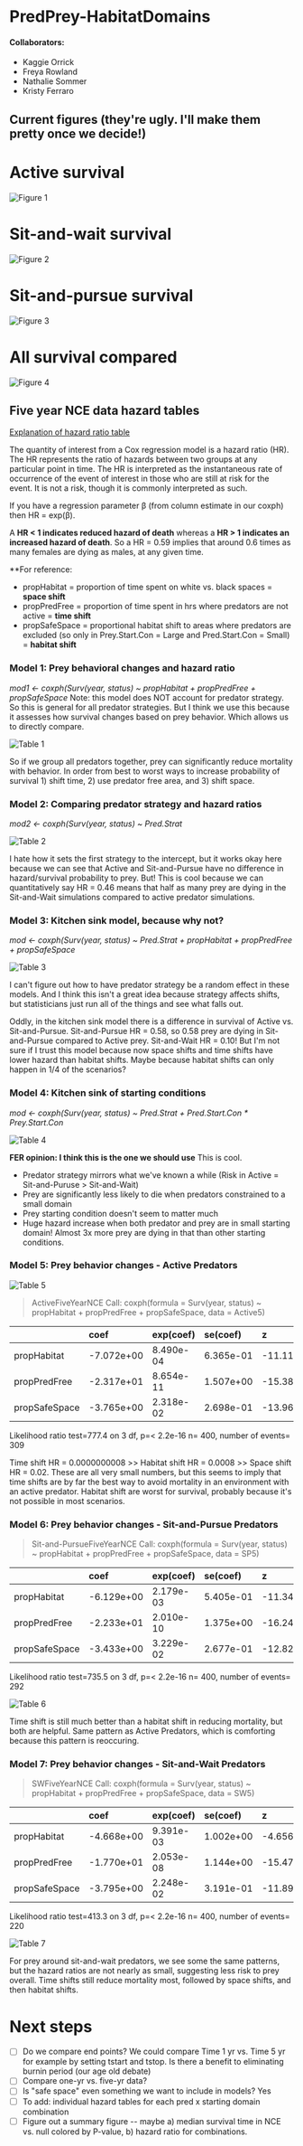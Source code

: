 # PredPrey-HabitatDomains

#### Collaborators:
- Kaggie Orrick
- Freya Rowland
- Nathalie Sommer
- Kristy Ferraro

## Current figures (they're ugly. I'll make them pretty once we decide!)
# Active survival
![Figure 1](Output_Figures/ActivePredSurv.png)

# Sit-and-wait survival
![Figure 2](Output_Figures/SWPredSurv.png)

# Sit-and-pursue survival
![Figure 3](Output_Figures/SPPredSurv.png)

# All survival compared
![Figure 4](Output_Figures/AllSurvival.png)

## Five year NCE data hazard tables

[Explanation of hazard ratio table](<https://www.emilyzabor.com/tutorials/survival_analysis_in_r_tutorial.html#Estimating_survival_curves_with_the_Kaplan-Meier_method>)

The quantity of interest from a Cox regression model is a hazard ratio (HR). The HR represents the ratio of hazards between two groups at any particular point in time.
The HR is interpreted as the instantaneous rate of occurrence of the event of interest in those who are still at risk for the event. It is not a risk, though it is commonly interpreted as such.

If you have a regression parameter β (from column estimate in our coxph) then HR = exp(β).

A **HR < 1 indicates reduced hazard of death** whereas a **HR > 1 indicates an increased hazard of death**.
So a HR = 0.59 implies that around 0.6 times as many females are dying as males, at any given time.

**For reference:
- propHabitat = proportion of time spent on white vs. black spaces = **space shift**
- propPredFree = proportion of time spent in hrs where predators are not active = **time shift**
- propSafeSpace = proportional habitat shift to areas where predators are excluded (so only in Prey.Start.Con = Large and Pred.Start.Con = Small) = **habitat shift**

### Model 1: Prey behavioral changes and hazard ratio

*mod1 <- coxph(Surv(year, status) ~ propHabitat + propPredFree + propSafeSpace* 
Note: this model does NOT account for predator strategy. So this is general for all predator strategies. But I think we use this because it assesses how survival changes based on prey behavior. Which allows us to directly compare.

![Table 1](Output_Figures/FiveYrNCEHazardTable.png)

So if we group all predators together, prey can significantly reduce mortality with behavior. In order from best to worst ways to increase probability of survival 1) shift time, 2) use predator free area, and 3) shift space. 

### Model 2: Comparing predator strategy and hazard ratios
*mod2 <- coxph(Surv(year, status) ~ Pred.Strat*

![Table 2](Output_Figures/FiveYrNCEHazardTable_PredStrat.png)

I hate how it sets the first strategy to the intercept, but it works okay here because we can see that Active and Sit-and-Pursue have no difference in hazard/survival probability to prey. But! This is cool because we can quantitatively say HR = 0.46 means that half as many prey are dying in the Sit-and-Wait simulations compared to active predator simulations. 

### Model 3: Kitchen sink model, because why not?
*mod <- coxph(Surv(year, status) ~ Pred.Strat + propHabitat + propPredFree + propSafeSpace*

![Table 3](Output_Figures/FiveYrNCEHazardTable_KitchSink.png)

I can't figure out how to have predator strategy be a random effect in these models. And I think this isn't a great idea because strategy affects shifts, but statisticians just run all of the things and see what falls out. 

Oddly, in the kitchen sink model there is a difference in survival of Active vs. Sit-and-Pursue. Sit-and-Pursue HR = 0.58, so 0.58 prey are dying in Sit-and-Pursue compared to Active prey. Sit-and-Wait HR = 0.10! But I'm not sure if I trust this model because now space shifts and time shifts have lower hazard than habitat shifts. Maybe because habitat shifts can only happen in 1/4 of the scenarios? 

### Model 4: Kitchen sink of starting conditions
*mod <- coxph(Surv(year, status) ~ Pred.Strat + Pred.Start.Con * Prey.Start.Con*

![Table 4](Output_Figures/FiveYrNCEHazardTable_KitchSink2.png)

**FER opinion: I think this is the one we should use**
This is cool. 

- Predator strategy mirrors what we've known a while (Risk in Active = Sit-and-Puruse > Sit-and-Wait)
- Prey are significantly less likely to die when predators constrained to a small domain
- Prey starting condition doesn't seem to matter much
- Huge hazard increase when both predator and prey are in small starting domain! Almost 3x more prey are dying in that than other starting conditions.

### Model 5: Prey behavior changes - Active Predators

![Table 5](Output_Figures/FiveNCEHazard_Active.png)

> ActiveFiveYearNCE
Call:
coxph(formula = Surv(year, status) ~ propHabitat + propPredFree + 
    propSafeSpace, data = Active5)

|             |       coef | exp(coef)  | se(coef)   |   z    | p |
|:------------|:-----------|:-----------|:-----------|:-------|:---|
|propHabitat |  -7.072e+00 | 8.490e-04 | 6.365e-01 |-11.11 |<2e-16 |
|propPredFree | -2.317e+01 | 8.654e-11 | 1.507e+00 |-15.38 |<2e-16 |
|propSafeSpace |-3.765e+00 | 2.318e-02 | 2.698e-01 |-13.96 |<2e-16|

Likelihood ratio test=777.4  on 3 df, p=< 2.2e-16
n= 400, number of events= 309 

Time shift HR = 0.0000000008 >> Habitat shift HR = 0.0008 >> Space shift HR = 0.02. These are all very small numbers, but this seems to imply that time shifts are by far the best way to avoid mortality in an environment with an active predator. Habitat shift are worst for survival, probably because it's not possible in most scenarios.

### Model 6: Prey behavior changes - Sit-and-Pursue Predators

>Sit-and-PursueFiveYearNCE
Call:
coxph(formula = Surv(year, status) ~ propHabitat + propPredFree + 
    propSafeSpace, data = SP5)

|            |  coef      | exp(coef) |  se(coef)   |   z   |   p |
|:-----------|:-----------|:----------|:------------|:------|:----|
|propHabitat |  -6.129e+00 | 2.179e-03 | 5.405e-01 |-11.34| <2e-16|
|propPredFree | -2.233e+01 | 2.010e-10  |1.375e+00 |-16.24| <2e-16|
|propSafeSpace |-3.433e+00 | 3.229e-02 | 2.677e-01 |-12.82| <2e-16|

Likelihood ratio test=735.5  on 3 df, p=< 2.2e-16
n= 400, number of events= 292

![Table 6](Output_Figures/FiveNCEHazard_SP.png)

Time shift is still much better than a habitat shift in reducing mortality, but both are helpful. Same pattern as Active Predators, which is comforting because this pattern is reoccuring.

### Model 7: Prey behavior changes - Sit-and-Wait Predators

> SWFiveYearNCE
Call:
coxph(formula = Surv(year, status) ~ propHabitat + propPredFree + 
    propSafeSpace, data = SW5)

|            |        coef | exp(coef) |  se(coef)   |    z   |     p|
|:-----------|:------------|:----------|:------------|:-------|:-----|
|propHabitat |  -4.668e+00 | 9.391e-03 | 1.002e+00 | -4.656| 3.22e-06|
|propPredFree | -1.770e+01 | 2.053e-08 | 1.144e+00 |-15.471 | < 2e-16|
|propSafeSpace |-3.795e+00 | 2.248e-02 | 3.191e-01 |-11.894 | < 2e-16|

Likelihood ratio test=413.3  on 3 df, p=< 2.2e-16
n= 400, number of events= 220

![Table 7](Output_Figures/FiveNCEHazard_SW.png)

For prey around sit-and-wait predators, we see some the same patterns, but the hazard ratios are not nearly as small, suggesting less risk to prey overall. Time shifts still reduce mortality most, followed by space shifts, and then habitat shifts.

# Next steps
- [ ] Do we compare end points? We could compare Time 1 yr vs. Time 5 yr for example by setting tstart and tstop. Is there a benefit to eliminating burnin period (our age old debate)
- [ ] Compare one-yr vs. five-yr data?
- [ ] Is "safe space" even something we want to include in models? Yes
- [ ] To add: individual hazard tables for each pred x starting domain combination
- [ ] Figure out a summary figure -- maybe a) median survival time in NCE vs. null colored by P-value, b) hazard ratio for combinations.
